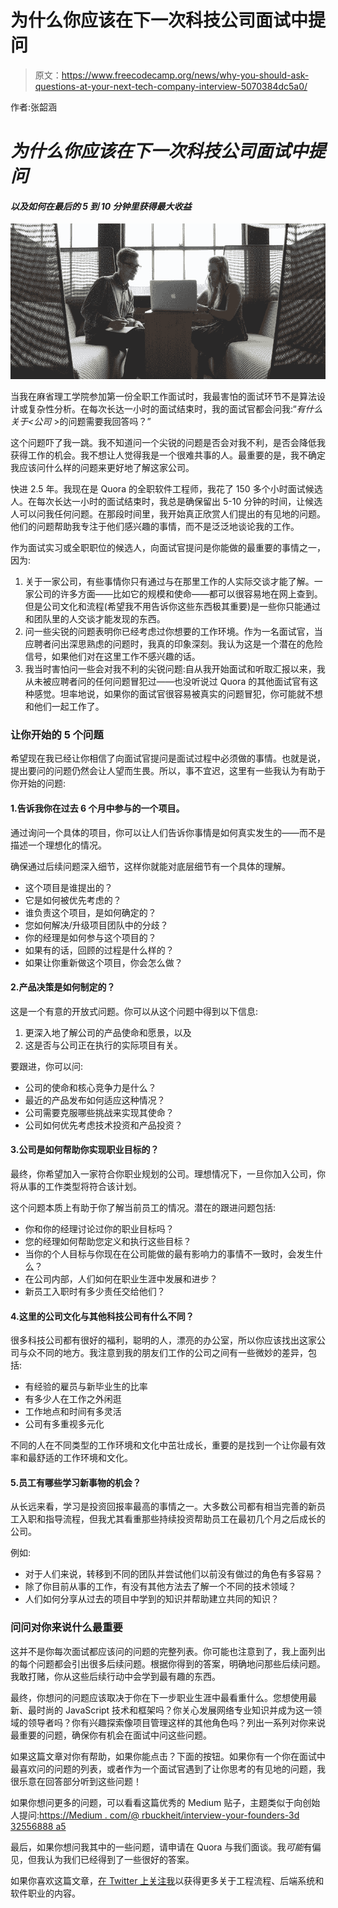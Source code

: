 # 为什么你应该在下一次科技公司面试中提问

> 原文：<https://www.freecodecamp.org/news/why-you-should-ask-questions-at-your-next-tech-company-interview-5070384dc5a0/>

作者:张韶涵

# *为什么你应该在下一次科技公司面试中提问*

#### *以及如何在最后的 5 到 10 分钟里获得最大收益*

![JTKKCaZD-8d5FVGfBl59O3dHwOy4-yO8BFVl](img/95cf0f69f06b7dbafbdbabbd3b2b4356.png)

当我在麻省理工学院参加第一份全职工作面试时，我最害怕的面试环节不是算法设计或复杂性分析。在每次长达一小时的面试结束时，我的面试官都会问我:“*有什么关于<公司* >的问题需要我回答吗？”

这个问题吓了我一跳。我不知道问一个尖锐的问题是否会对我不利，是否会降低我获得工作的机会。我不想让人觉得我是一个很难共事的人。最重要的是，我不确定我应该问什么样的问题来更好地了解这家公司。

快进 2.5 年。我现在是 Quora 的全职软件工程师，我花了 150 多个小时面试候选人。在每次长达一小时的面试结束时，我总是确保留出 5-10 分钟的时间，让候选人可以问我任何问题。在那段时间里，我开始真正欣赏人们提出的有见地的问题。他们的问题帮助我专注于他们感兴趣的事情，而不是泛泛地谈论我的工作。

作为面试实习或全职职位的候选人，向面试官提问是你能做的最重要的事情之一，因为:

1.  关于一家公司，有些事情你只有通过与在那里工作的人实际交谈才能了解。一家公司的许多方面——比如它的规模和使命——都可以很容易地在网上查到。但是公司文化和流程(希望我不用告诉你这些东西极其重要)是一些你只能通过和团队里的人交谈才能发现的东西。
2.  问一些尖锐的问题表明你已经考虑过你想要的工作环境。作为一名面试官，当应聘者问出深思熟虑的问题时，我真的印象深刻。我认为这是一个潜在的危险信号，如果他们对在这里工作不感兴趣的话。
3.  我当时害怕问一些会对我不利的尖锐问题:自从我开始面试和听取汇报以来，我从未被应聘者问的任何问题冒犯过——也没听说过 Quora 的其他面试官有这种感觉。坦率地说，如果你的面试官很容易被真实的问题冒犯，你可能就不想和他们一起工作了。

### 让你开始的 5 个问题

希望现在我已经让你相信了向面试官提问是面试过程中必须做的事情。也就是说，提出要问的问题仍然会让人望而生畏。所以，事不宜迟，这里有一些我认为有助于你开始的问题:

#### 1.告诉我你在过去 6 个月中参与的一个项目。

通过询问一个具体的项目，你可以让人们告诉你事情是如何真实发生的——而不是描述一个理想化的情况。

确保通过后续问题深入细节，这样你就能对底层细节有一个具体的理解。

*   这个项目是谁提出的？
*   它是如何被优先考虑的？
*   谁负责这个项目，是如何确定的？
*   您如何解决/升级项目团队中的分歧？
*   你的经理是如何参与这个项目的？
*   如果有的话，回顾的过程是什么样的？
*   如果让你重新做这个项目，你会怎么做？

#### 2.产品决策是如何制定的？

这是一个有意的开放式问题。你可以从这个问题中得到以下信息:

1.  更深入地了解公司的产品使命和愿景，以及
2.  这是否与公司正在执行的实际项目有关。

要跟进，你可以问:

*   公司的使命和核心竞争力是什么？
*   最近的产品发布如何适应这种情况？
*   公司需要克服哪些挑战来实现其使命？
*   公司如何优先考虑技术投资和产品投资？

#### 3.公司是如何帮助你实现职业目标的？

最终，你希望加入一家符合你职业规划的公司。理想情况下，一旦你加入公司，你将从事的工作类型将符合该计划。

这个问题本质上有助于你了解当前员工的情况。潜在的跟进问题包括:

*   你和你的经理讨论过你的职业目标吗？
*   您的经理如何帮助您定义和执行这些目标？
*   当你的个人目标与你现在在公司能做的最有影响力的事情不一致时，会发生什么？
*   在公司内部，人们如何在职业生涯中发展和进步？
*   新员工入职时有多少责任交给他们？

#### 4.这里的公司文化与其他科技公司有什么不同？

很多科技公司都有很好的福利，聪明的人，漂亮的办公室，所以你应该找出这家公司与众不同的地方。我注意到我的朋友们工作的公司之间有一些微妙的差异，包括:

*   有经验的雇员与新毕业生的比率
*   有多少人在工作之外闲逛
*   工作地点和时间有多灵活
*   公司有多重视多元化

不同的人在不同类型的工作环境和文化中茁壮成长，重要的是找到一个让你最有效率和最舒适的工作环境和文化。

#### 5.员工有哪些学习新事物的机会？

从长远来看，学习是投资回报率最高的事情之一。大多数公司都有相当完善的新员工入职和指导流程，但我尤其看重那些持续投资帮助员工在最初几个月之后成长的公司。

例如:

*   对于人们来说，转移到不同的团队并尝试他们以前没有做过的角色有多容易？
*   除了你目前从事的工作，有没有其他方法去了解一个不同的技术领域？
*   人们如何分享从过去的项目中学到的知识并帮助建立共同的知识？

### 问问对你来说什么最重要

这并不是你每次面试都应该问的问题的完整列表。你可能也注意到了，我上面列出的每个问题都会引出很多后续问题。根据你得到的答案，明确地问那些后续问题。我敢打赌，你从这些后续行动中会学到最有趣的东西。

最终，你想问的问题应该取决于你在下一步职业生涯中最看重什么。您想使用最新、最时尚的 JavaScript 技术和框架吗？你关心发展网络专业知识并成为这一领域的领导者吗？你有兴趣探索像项目管理这样的其他角色吗？列出一系列对你来说最重要的问题，确保你有机会在面试中问这些问题。

如果这篇文章对你有帮助，如果你能点击？下面的按钮。如果你有一个你在面试中最喜欢问的问题的列表，或者作为一个面试官遇到了让你思考的有见地的问题，我很乐意在回答部分听到这些问题！

如果你想问更多的问题，可以看看这篇优秀的 Medium 贴子，主题类似于向创始人提问:[https://Medium . com/@ rbuckheit/interview-your-founders-3d 32556888 a5](https://medium.com/@rbuckheit/interview-your-founders-3d32556888a5)

最后，如果你想问我其中的一些问题，请申请在 Quora 与我们面谈。我*可能*有偏见，但我认为我们已经得到了一些很好的答案。

如果你喜欢这篇文章，[在 Twitter 上关注我](https://www.twitter.com/zhangelaz)以获得更多关于工程流程、后端系统和软件职业的内容。